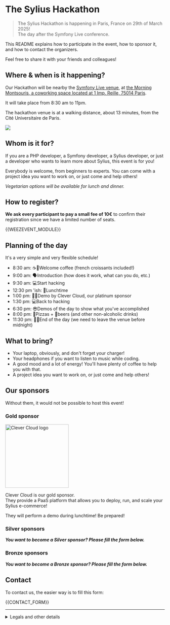 # The Sylius Hackathon

> The Sylius Hackathon is happening in Paris, France on 29th of March 2025!  
> The day after the Symfony Live conference.

This README explains how to participate in the event, how to sponsor it, and how to contact the organizers.

Feel free to share it with your friends and colleagues!

## Where & when is it happening?

Our Hackathon will be nearby the [Symfony Live venue](https://live.symfony.com/2025-paris/venue), at [the Morning Montsouris, a coworking space located at 1 Imp. Reille, 75014 Paris](https://maps.app.goo.gl/6ZPDGpqjrbkLaXuE8).

It will take place from 8:30 am to 11pm.

The hackathon venue is at a walking distance, about 13 minutes, from the Cité Universitaire de Paris.

![](map.png)

## Whom is it for?

If you are a PHP developer, a Symfony developer, a Sylius developer, or just a developer who wants to learn more about Sylius, this event is for you!

Everybody is welcome, from beginners to experts. You can come with a project idea you want to work on, or just come and help others!

_Vegetarian options will be available for lunch and dinner._

## How to register?

**We ask every participant to pay a small fee of 10€** to confirm their registration since we have a limited number of seats.

{{WEEZEVENT_MODULE}}

## Planning of the day

It's a very simple and very flexible schedule!

- 8:30 am: ☕️🥐Welcome coffee (french croissants included!)
- 9:00 am: 🗣️Introduction (how does it work, what can you do, etc.)
- 9:30 am: 💻Start hacking
- 12:30 pm 'ish: 🍴Lunchtime
- 1:00 pm: 🧑‍💻Demo by Clever Cloud, our platinum sponsor
- 1:30 pm: 💻Back to hacking
- 6:30 pm: 😎Demos of the day to show what you've accomplished
- 8:00 pm: 🍕Pizzas + 🍺beers (and other non-alcoholic drinks)
- 11:30 pm: 👋💚End of the day (we need to leave the venue before midnight)

## What to bring?

- Your laptop, obviously, and don't forget your charger!
- Your headphones if you want to listen to music while coding.
- A good mood and a lot of energy! You'll have plenty of coffee to help you with that.
- A project idea you want to work on, or just come and help others!

## Our sponsors

Without them, it would not be possible to host this event!

### Gold sponsor

<img width="200" src="https://cdn.clever-cloud.com/uploads/2023/03/logoonwhite.svg" alt="Clever Cloud logo" title="Clever Cloud, from Code to Product">

Clever Cloud is our gold sponsor.  
They provide a PaaS platform that allows you to deploy, run, and scale your Sylius e-commerce!

They will perform a demo during lunchtime! Be prepared!

### Silver sponsors

_**You want to become a Silver sponsor? Please fill the form below.**_
 
### Bronze sponsors

_**You want to become a Bronze sponsor? Please fill the form below.**_

## Contact

To contact us, the easier way is to fill this form:

{{CONTACT_FORM}}

---
<details>
<summary>Legals and other details</summary>
This Hackathon is organized by <a href="https://monsieurbiz.com">Monsieur Biz</a> with the participation of the event's sponsors.<br>
Our <a href="https://monsieurbiz.com/fr/legals" target="_blank" rel="noopener noreferer nofollow">legals terms are available online</a>.<br>  
If you need to reach us by mail, you can send it to: sylius-hackathon [at] monsieurbiz [dot] com
</details>
